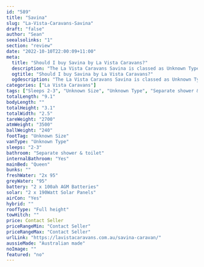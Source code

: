 ```yaml
---
id: "589"
title: "Savina"
slug: "La-Vista-Caravans-Savina"
draft: "false"
author: "Sean"
seealsolinks: "1"
section: "review"
date: "2022-10-10T22:00:09+11:00"
meta:
  title: "Should I buy Savina by La Vista Caravans?"
  description: "The La Vista Caravans Savina is classed as Unknown Type, and sleeps 2-3 people. It is Australian made and comes in at Unknown Size. It generally has Separate shower & toilet."
  ogtitle: "Should I buy Savina by La Vista Caravans?"
  ogdescription: "The La Vista Caravans Savina is classed as Unknown Type, and sleeps 2-3 people. It is Australian made and comes in at Unknown Size. It generally has Separate shower & toilet."
categories: ["La Vista Caravans"]
tags: ["Sleeps 2-3", "Unknown Size", "Unknown Type", "Separate shower & toilet", "Full height", "Price Unknown", "Australian made"]
totalLength: "9.1"
bodyLength: ""
totalHeight: "3.1"
totalWidth: "2.5"
tareWeight: "2700"
atmWeight: "3500"
ballWeight: "240"
footTag: "Unknown Size"
vanType: "Unknown Type"
sleeps: "2-3"
bathroom: "Separate shower & toilet"
internalBathroom: "Yes"
mainBed: "Queen"
bunks: ""
freshWater: "2x 95"
greyWater: "95"
battery: "2 x 100ah AGM Batteries"
solar: "2 x 190Watt Solar Panels"
airCon: "Yes"
hybrid: ""
roofType: "Full height"
towHitch: ""
price: Contact Seller
priceRangeMin: "Contact Seller"
priceRangeMax: "Contact Seller"
urlLink: "https://lavistacaravans.com.au/savina-caravan/"
aussieMade: "Australian made"
noImage: ""
featured: "no"
---
```

